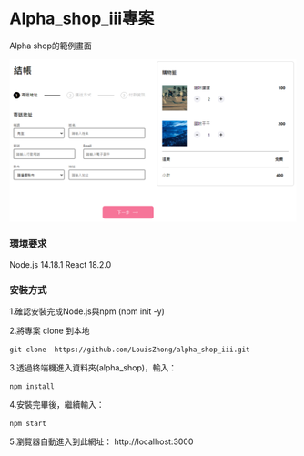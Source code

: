 # Alpha_shop_iii專案

Alpha shop的範例畫面

![cover img](https://github.com/LouisZhong/alpha_shop_iii/blob/main/public/images/cover.PNG)


### 環境要求

Node.js 14.18.1
React 18.2.0


### 安裝方式

1.確認安裝完成Node.js與npm (npm init -y)

2.將專案 clone 到本地 

`git clone  https://github.com/LouisZhong/alpha_shop_iii.git`
 
3.透過終端機進入資料夾(alpha_shop)，輸入：

`npm install`

4.安裝完畢後，繼續輸入：

`npm start`

5.瀏覽器自動進入到此網址： http://localhost:3000
